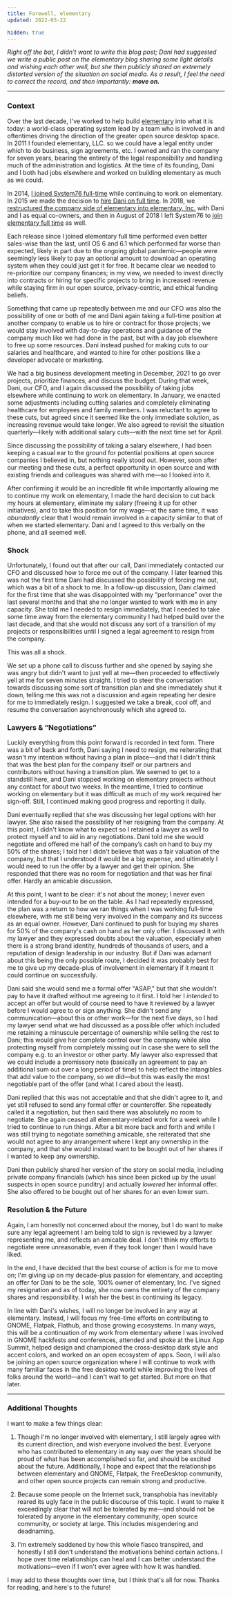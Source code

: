 ```yaml
---
title: Farewell, elementary
updated: 2022-03-22

hidden: true
---
```


_Right off the bat, I didn't want to write this blog post; Dani had suggested we write a public post on the elementary blog sharing some light details and wishing each other well, but she then publicly shared an extremely distorted version of the situation on social media. As a result, I feel the need to correct the record, and then importantly: **move on.**_

---

### Context

Over the last decade, I've worked to help build [elementary](https://elementary.io) into what it is today: a world-class operating system lead by a team who is involved in and oftentimes driving the direction of the greater open source desktop space. In 2011 I founded elementary, LLC. so we could have a legal entity under which to do business, sign agreements, etc. I owned and ran the company for seven years, bearing the entirety of the legal responsibility and handling much of the administration and logistics. At the time of its founding, Dani and I both had jobs elsewhere and worked on building elementary as much as we could.

In 2014, [I joined System76 full-time](/blog/life-changes/) while continuing to work on elementary. In 2015 we made the decision to [hire Dani on full time](https://web.archive.org/web/20180523170750/https://plus.google.com/+DanielFor%C3%A9/posts/NR6X8jQGX59). In 2018, we [restructured the company side of elementary into elementary, Inc.](https://github.com/elementary/website/commit/276102f081c096be50e2794c245b3612715bf8a3) with Dani and I as equal co-owners, and then in August of 2018 I left System76 to [join elementary full time](/blog/a-new-chapter/) as well.

Each release since I joined elementary full time performed even better sales-wise than the last, until OS 6 and 6.1 which performed far worse than expected, likely in part due to the ongoing global pandemic—people were seemingly less likely to pay an optional amount to download an operating system when they could just get it for free. It became clear we needed to re-prioritize our company finances; in my view, we needed to invest directly into contracts or hiring for specific projects to bring in increased revenue while staying firm in our open source, privacy-centric, and ethical funding beliefs.

Something that came up repeatedly between me and our CFO was also the possibility of one or both of me and Dani again taking a full-time position at another company to enable us to hire or contract for those projects; we would stay involved with day-to-day operations and guidance of the company much like we had done in the past, but with a day job elsewhere to free up some resources. Dani instead pushed for making cuts to our salaries and healthcare, and wanted to hire for other positions like a developer advocate or marketing.

We had a big business development meeting in December, 2021 to go over projects, prioritize finances, and discuss the budget. During that week, Dani, our CFO, and I again discussed the possibility of taking jobs elsewhere while continuing to work on elementary. In January, we enacted some adjustments including cutting salaries and completely eliminating healthcare for employees and family members. I was reluctant to agree to these cuts, but agreed since it seemed like the only immediate solution, as increasing revenue would take longer. We also agreed to revisit the situation quarterly—likely with additional salary cuts—with the next time set for April.

Since discussing the possibility of taking a salary elsewhere, I had been keeping a casual ear to the ground for potential positions at open source companies I believed in, but nothing really stood out. However, soon after our meeting and these cuts, a perfect opportunity in open source and with existing friends and colleagues was shared with me—so I looked into it.

After confirming it would be an incredible fit while importantly allowing me to continue my work on elementary, I made the hard decision to cut back my hours at elementary, eliminate my salary (freeing it up for other initiatives), and to take this position for my wage—at the same time, it was _abundantly_ clear that I would remain involved in a capacity similar to that of when we started elementary. Dani and I agreed to this verbally on the phone, and all seemed well.

### Shock

Unfortunately, I found out that after our call, Dani immediately contacted our CFO and discussed how to force me out of the company. I later learned this was not the first time Dani had discussed the possibility of forcing me out, which was a bit of a shock to me. In a follow-up discussion, Dani claimed for the first time that she was disappointed with my “performance” over the last several months and that she no longer wanted to work with me in any capacity. She told me I needed to resign immediately, that I needed to take some time away from the elementary community I had helped build over the last decade, and that she would not discuss any sort of a transition of my projects or responsibilities until I signed a legal agreement to resign from the company.

This was all a shock.

We set up a phone call to discuss further and she opened by saying she was angry but didn't want to just yell at me—then proceeded to effectively yell at me for seven minutes straight. I tried to steer the conversation towards discussing some sort of transition plan and she immediately shut it down, telling me this was not a discussion and again repeating her desire for me to immediately resign. I suggested we take a break, cool off, and resume the conversation asynchronously which she agreed to.

### Lawyers & “Negotiations”

Luckily everything from this point forward is recorded in text form. There was a bit of back and forth, Dani saying I need to resign, me reiterating that wasn't my intention without having a plan in place—and that I didn't think that was the best plan for the company itself or our partners and contributors without having a transition plan. We seemed to get to a standstill here, and Dani stopped working on elementary projects without any contact for about two weeks. In the meantime, I tried to continue working on elementary but it was difficult as much of my work required her sign-off. Still, I continued making good progress and reporting it daily.

Dani eventually replied that she was discussing her legal options with her lawyer. She also raised the possibility of her resigning from the company. At this point, I didn't know what to expect so I retained a lawyer as well to protect myself and to aid in any negotiations. Dani told me she would negotiate and offered me half of the company’s cash on hand to buy my 50% of the shares; I told her I didn't believe that was a fair valuation of the company, but that I understood it would be a big expense, and ultimately I would need to run the offer by a lawyer and get their opinion. She responded that there was no room for negotiation and that was her final offer. Hardly an amicable discussion.

At this point, I want to be clear: it's not about the money; I never even intended for a buy-out to be on the table. As I had repeatedly expressed, the plan was a return to how we ran things when I was working full-time elsewhere, with me still being very involved in the company and its success as an equal owner. However, Dani continued to push for buying my shares for 50% of the company's cash on hand as her only offer. I discussed it with my lawyer and they expressed doubts about the valuation, especially when there is a strong brand identity, hundreds of thousands of users, and a reputation of design leadership in our industry. But if Dani was adamant about this being the only possible route, I decided it was probably best for me to give up my decade-plus of involvement in elementary if it meant it could continue on successfully.

Dani said she would send me a formal offer "ASAP," but that she wouldn't pay to have it drafted without me agreeing to it first. I told her I _intended_ to accept an offer but would of course need to have it reviewed by a lawyer before I would agree to or sign anything. She didn't send any communication—about this or other work—for the next five days, so I had my lawyer send what we had discussed as a possible offer which included me retaining a minuscule percentage of ownership while selling the rest to Dani; this would give her complete control over the company while also protecting myself from completely missing out in case she were to sell the company e.g. to an investor or other party. My lawyer also expressed that we could include a promissory note (basically an agreement to pay an additional sum out over a long period of time) to help reflect the intangibles that add value to the company, so we did—but this was easily the most negotiable part of the offer (and what I cared about the least).

Dani replied that this was not acceptable and that she didn't agree to it, and yet still refused to send any formal offer or counteroffer. She repeatedly called it a negotiation, but then said there was absolutely no room to negotiate. She again ceased all elementary-related work for a week while I tried to continue to run things. After a bit more back and forth and while I was still trying to negotiate something amicable, she reiterated that she would not agree to any arrangement where I kept any ownership in the company, and that she would instead want to be bought out of her shares if I wanted to keep any ownership.

Dani then publicly shared her version of the story on social media, including private company financials (which has since been picked up by the usual suspects in open source punditry) and actually _lowered_ her informal offer. She also offered to be bought out of her shares for an even lower sum.

### Resolution & the Future

Again, I am honestly not concerned about the money, but I do want to make sure any legal agreement I am being told to sign is reviewed by a lawyer representing me, and reflects an amicable deal. I don't think my efforts to negotiate were unreasonable, even if they took longer than I would have liked.

In the end, I have decided that the best course of action is for me to move on; I'm giving up on my decade-plus passion for elementary, and accepting an offer for Dani to be the sole, 100% owner of elementary, Inc. I've signed my resignation and as of today, she now owns the entirety of the company shares and responsibility. I wish her the best in continuing its legacy.

In line with Dani's wishes, I will no longer be involved in any way at elementary. Instead, I will focus my free-time efforts on contributing to GNOME, Flatpak, Flathub, and those growing ecosystems. In many ways, this will be a continuation of my work from elementary where I was involved in GNOME hackfests and conferences, attended and spoke at the Linux App Summit, helped design and championed the cross-desktop dark style and accent colors, and worked on an open ecosystem of apps. Soon, I will also be joining an open source organization where I will continue to work with many familiar faces in the free desktop world while improving the lives of folks around the world—and I can't wait to get started. But more on that later.

---

### Additional Thoughts

I want to make a few things clear:

1. Though I'm no longer involved with elementary, I still largely agree with its current direction, and wish everyone involved the best. Everyone who has contributed to elementary in any way over the years should be proud of what has been accomplished so far, and should be excited about the future. Additionally, I hope and expect that the relationships between elementary and GNOME, Flatpak, the FreeDesktop community, and other open source projects can remain strong and productive.

2. Because some people on the Internet suck, transphobia has inevitably reared its ugly face in the public discourse of this topic. I want to make it exceedingly clear that will not be tolerated by me—and should not be tolerated by anyone in the elementary community, open source community, or society at large. This includes misgendering and deadnaming.

3. I'm extremely saddened by how this whole fiasco transpired, and honestly I still don't understand the motivations behind certain actions. I hope over time relationships can heal and I can better understand the motivations—even if I won't ever agree with how it was handled.

I may add to these thoughts over time, but I think that's all for now. Thanks for reading, and here's to the future!
